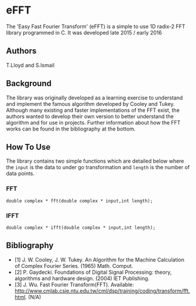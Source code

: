# eFFT
The 'Easy Fast Fourier Transform' (eFFT) is a simple to use 1D radix-2 FFT library programmed in C.  It was developed late 2015 / early 2016

## Authors

T.Lloyd and S.Ismail
## Background

The library was originally developed as a learning exercise to understand and implement the famous algorithm developed by Cooley and Tukey. Although many existing and faster implementations of the FFT exist, the authors wanted to develop their own version to better understand the algorithm and for use in projects.  Further information about how the FFT works can be found in the bibliography at the bottom.

## How To Use

The library contains two simple functions which are detailed below where the `input` is the data to under go transformation and `length` is the number of data points.

### FFT

`double complex * fft(double complex * input,int length);`

### IFFT

`double complex * ifft(double complex * input,int length);`

## Bibliography

* [1] J. W. Cooley, J. W. Tukey. An Algorithm for the Machine Calculation of Complex Fourier Series. (1965) Math. Comput.
* [2] P. Gaydecki. Foundations of Digital Signal Processing: theory, algorithms and hardware design. (2004) IET Publishing.
* [3] J. Wu. Fast Fourier Transform(FFT). Available: http://www.cmlab.csie.ntu.edu.tw/cml/dsp/training/coding/transform/fft.html. (N/A)
